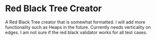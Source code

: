 # Red Black Tree Creator
A Red Black Tree creator that is somewhat formatted. I will add more functionality such as Heaps in the future. Currently needs verticality on edges. I am not sure if the red black validator works for all test cases.
